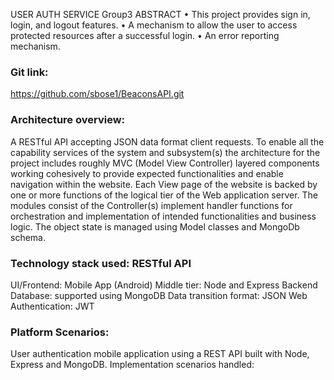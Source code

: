 USER AUTH SERVICE Group3 ABSTRACT •	This project provides sign in, login, and logout features. •	A mechanism to allow the user to access protected resources after a successful login. •	An error reporting mechanism.

### Git link:
https://github.com/sbose1/BeaconsAPI.git

### Architecture overview:
A RESTful API accepting JSON data format client requests. To enable all the capability services of the system and subsystem(s) the architecture for the project includes roughly MVC (Model View Controller) layered components working cohesively to provide expected functionalities and enable navigation within the website. Each View page of the website is backed by one or more functions of the logical tier of the Web application server. The modules consist of the Controller(s) implement handler functions for orchestration and implementation of intended functionalities and business logic. The object state is managed using Model classes and MongoDb schema.

### Technology stack used: RESTful API
UI/Frontend: Mobile App (Android) Middle tier: Node and Express Backend Database: supported using MongoDB Data transition format: JSON Web Authentication: JWT

### Platform Scenarios:
User authentication mobile application using a REST API built with Node, Express and MongoDB. Implementation scenarios handled:




